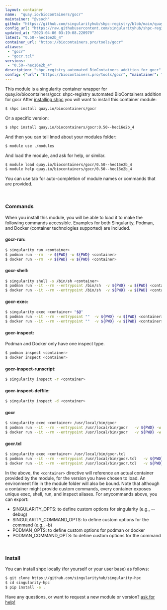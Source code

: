 ```yaml
---
layout: container
name:  "quay.io/biocontainers/gocr"
maintainer: "@vsoch"
github: "https://github.com/singularityhub/shpc-registry/blob/main/quay.io/biocontainers/gocr/container.yaml"
config_url: "https://raw.githubusercontent.com/singularityhub/shpc-registry/main/quay.io/biocontainers/gocr/container.yaml"
updated_at: "2023-04-06 03:19:08.220970"
latest: "0.50--hec16e2b_4"
container_url: "https://biocontainers.pro/tools/gocr"
aliases:
 - "gocr"
 - "gocr.tcl"
versions:
 - "0.50--hec16e2b_4"
description: "shpc-registry automated BioContainers addition for gocr"
config: {"url": "https://biocontainers.pro/tools/gocr", "maintainer": "@vsoch", "description": "shpc-registry automated BioContainers addition for gocr", "latest": {"0.50--hec16e2b_4": "sha256:af5d9ac323d151e22e20d3cee1124fbeefa75e9709f99a9ae9b8d8a2d28ff55b"}, "tags": {"0.50--hec16e2b_4": "sha256:af5d9ac323d151e22e20d3cee1124fbeefa75e9709f99a9ae9b8d8a2d28ff55b"}, "docker": "quay.io/biocontainers/gocr", "aliases": {"gocr": "/usr/local/bin/gocr", "gocr.tcl": "/usr/local/bin/gocr.tcl"}}
---
```


This module is a singularity container wrapper for quay.io/biocontainers/gocr.
shpc-registry automated BioContainers addition for gocr
After [installing shpc](#install) you will want to install this container module:


```bash
$ shpc install quay.io/biocontainers/gocr
```

Or a specific version:

```bash
$ shpc install quay.io/biocontainers/gocr:0.50--hec16e2b_4
```

And then you can tell lmod about your modules folder:

```bash
$ module use ./modules
```

And load the module, and ask for help, or similar.

```bash
$ module load quay.io/biocontainers/gocr/0.50--hec16e2b_4
$ module help quay.io/biocontainers/gocr/0.50--hec16e2b_4
```

You can use tab for auto-completion of module names or commands that are provided.

<br>

### Commands

When you install this module, you will be able to load it to make the following commands accessible.
Examples for both Singularity, Podman, and Docker (container technologies supported) are included.

#### gocr-run:

```bash
$ singularity run <container>
$ podman run --rm  -v ${PWD} -w ${PWD} <container>
$ docker run --rm  -v ${PWD} -w ${PWD} <container>
```

#### gocr-shell:

```bash
$ singularity shell -s /bin/sh <container>
$ podman run --it --rm --entrypoint /bin/sh  -v ${PWD} -w ${PWD} <container>
$ docker run --it --rm --entrypoint /bin/sh  -v ${PWD} -w ${PWD} <container>
```

#### gocr-exec:

```bash
$ singularity exec <container> "$@"
$ podman run --it --rm --entrypoint ""  -v ${PWD} -w ${PWD} <container> "$@"
$ docker run --it --rm --entrypoint ""  -v ${PWD} -w ${PWD} <container> "$@"
```

#### gocr-inspect:

Podman and Docker only have one inspect type.

```bash
$ podman inspect <container>
$ docker inspect <container>
```

#### gocr-inspect-runscript:

```bash
$ singularity inspect -r <container>
```

#### gocr-inspect-deffile:

```bash
$ singularity inspect -d <container>
```


#### gocr

```bash
$ singularity exec <container> /usr/local/bin/gocr
$ podman run --it --rm --entrypoint /usr/local/bin/gocr   -v ${PWD} -w ${PWD} <container> -c " $@"
$ docker run --it --rm --entrypoint /usr/local/bin/gocr   -v ${PWD} -w ${PWD} <container> -c " $@"
```


#### gocr.tcl

```bash
$ singularity exec <container> /usr/local/bin/gocr.tcl
$ podman run --it --rm --entrypoint /usr/local/bin/gocr.tcl   -v ${PWD} -w ${PWD} <container> -c " $@"
$ docker run --it --rm --entrypoint /usr/local/bin/gocr.tcl   -v ${PWD} -w ${PWD} <container> -c " $@"
```



In the above, the `<container>` directive will reference an actual container provided
by the module, for the version you have chosen to load. An environment file in the
module folder will also be bound. Note that although a container
might provide custom commands, every container exposes unique exec, shell, run, and
inspect aliases. For anycommands above, you can export:

 - SINGULARITY_OPTS: to define custom options for singularity (e.g., --debug)
 - SINGULARITY_COMMAND_OPTS: to define custom options for the command (e.g., -b)
 - PODMAN_OPTS: to define custom options for podman or docker
 - PODMAN_COMMAND_OPTS: to define custom options for the command

<br>

### Install

You can install shpc locally (for yourself or your user base) as follows:

```bash
$ git clone https://github.com/singularityhub/singularity-hpc
$ cd singularity-hpc
$ pip install -e .
```

Have any questions, or want to request a new module or version? [ask for help!](https://github.com/singularityhub/singularity-hpc/issues)